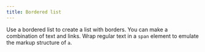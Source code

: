 ```yaml
---
title: Bordered list
---
```


Use a bordered list to create a list with borders. You can make a combination of text and links. Wrap regular text in a `span` element to emulate the markup structure of `a`.